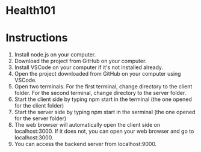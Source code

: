 # Health101


# Instructions

1. Install node.js on your computer.
2. Download the project from GitHub on your computer.
3. Install VSCode on your computer if it's not installed already. 
4. Open the project downloaded from GitHub on your computer using VSCode.
5. Open two terminals. For the first terminal, change directory to the client folder. For the second terminal, change directory to the server folder.
6. Start the client side by typing npm start in the terminal (the one opened for the client folder)
7. Start the server side by typing npm start in the serminal (the one opened for the server folder)
8. The web browser will automatically open the client side on localhost:3000. If it does not, you can open your web browser and go to localhost:3000.
9. You can access the backend server from localhost:9000.
